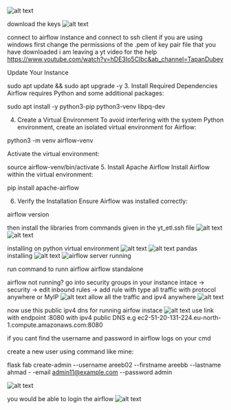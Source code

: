 ![alt text](image.png)

download the keys
![alt text](image-1.png)

connect to airflow instance and connect to ssh client
if you are using windows first change the permissions of the .pem of key pair file that you have downloaded
i am leaving a yt video for the help https://www.youtube.com/watch?v=hDE3Io5CIbc&ab_channel=TapanDubey


Update Your Instance


sudo apt update && sudo apt upgrade -y
3. Install Required Dependencies
Airflow requires Python and some additional packages:


sudo apt install -y python3-pip python3-venv libpq-dev

4. Create a Virtual Environment
To avoid interfering with the system Python environment, create an isolated virtual environment for Airflow:

python3 -m venv airflow-venv

Activate the virtual environment:


source airflow-venv/bin/activate
5. Install Apache Airflow
Install Airflow within the virtual environment:

pip install apache-airflow

6. Verify the Installation
Ensure Airflow was installed correctly:

airflow version

then install the libraries from commands given in the yt_etl.ssh file
![alt text](screenshots\image-1.png)
![alt text](screenshots\image-3.png)

installing on python virtual environment
![alt text](<screenshots\installing s3fs.jpg>)
![alt text](screenshots\image-3.png)
pandas installing
![alt text](screenshots\image-4.png)
![airflow server running](image-1.png)

run command to runn airflow
airflow standalone 

airflow not running? go into security groups in your instance
intace -> security -> edit inbound rules -> add rule with type all traffic with protocol anywhere or MyIP 
![alt text](image-2.png)
allow all the traffic and ipv4 anywhere
![alt text](image-3.png)


now use this public ipv4 dns for running airfow instace
![alt text](image-4.png)
use link with endpoint :8080 with ipv4 public DNS
e.g ec2-51-20-131-224.eu-north-1.compute.amazonaws.com:8080

if you cant find the username and password in airflow logs on your cmd

create a new user using command
like mine:

flask fab create-admin --username areeb02 --firstname areebb --lastname ahmad -
-email admin11@example.com --password admin

![alt text](image-5.png)


you would be able to login the airflow
![alt text](image-6.png)